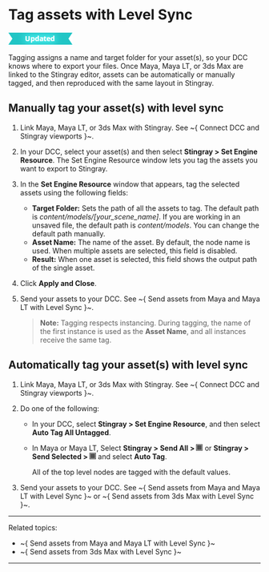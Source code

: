 # Tag assets with Level Sync

![UPDATED](../../images/updated.png)

Tagging assigns a name and target folder for your asset(s), so your DCC knows where to export your files. Once Maya, Maya LT, or 3ds Max are linked to the Stingray editor, assets can be automatically or manually tagged, and then reproduced with the same layout in Stingray.

## Manually tag your asset(s) with level sync

1. Link Maya, Maya LT, or 3ds Max with Stingray. See ~{ Connect DCC and Stingray viewports }~.
2. In your DCC, select your asset(s) and then select **Stingray > Set Engine Resource**.
The Set Engine Resource window lets you tag the assets you want to export to Stingray.
3. In the **Set Engine Resource** window that appears, tag the selected assets using the following fields:

    - **Target Folder:** Sets the path of all the assets to tag. The default path is <i>content/models/[your_scene_name]</i>. If you are working in an unsaved file, the default path is <i>content/models</i>. You can change the default path manually.
    - **Asset Name:** The name of the asset. By default, the node name is used. When multiple assets are selected, this field is disabled.
    - **Result:** When one asset is selected, this field shows the output path  of the single asset.
4. Click **Apply and Close**.
5. Send your assets to your DCC. See ~{ Send assets from Maya and Maya LT with Level Sync }~.

    > **Note:** Tagging respects instancing. During tagging, the name of the first instance is used as the **Asset Name**, and all instances receive the same tag.

## Automatically tag your asset(s) with level sync

1. Link Maya, Maya LT, or 3ds Max with Stingray. See ~{ Connect DCC and Stingray viewports }~.
2. Do one of the following:

    - In your DCC, select **Stingray > Set Engine Resource**, and then select **Auto Tag All Untagged**.
      <br>
    - In Maya or Maya LT, Select **Stingray > Send All > ![](../../images/opt_box.png)** or **Stingray > Send Selected > ![](../../images/opt_box.png)** and select **Auto Tag**.

      All of the top level nodes are tagged with the default values.
3. Send your assets to your DCC. See ~{ Send assets from Maya and Maya LT with Level Sync }~ or ~{ Send assets from 3ds Max with Level Sync }~.

---
Related topics:
- ~{ Send assets from Maya and Maya LT with Level Sync }~
- ~{ Send assets from 3ds Max with Level Sync }~
---
